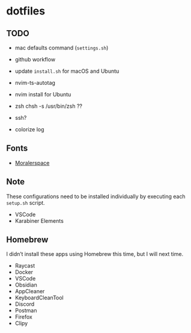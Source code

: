 # dotfiles

## TODO

- mac defaults command (`settings.sh`)
- github workflow
- update `install.sh` for macOS and Ubuntu

- nvim-ts-autotag
- nvim install for Ubuntu
- zsh chsh -s /usr/bin/zsh ??
- ssh?
- colorize log

## Fonts

- [Moralerspace](https://github.com/yuru7/moralerspace)

## Note

These configurations need to be installed individually by executing each `setup.sh` script.

- VSCode
- Karabiner Elements

## Homebrew

I didn’t install these apps using Homebrew this time, but I will next time.

- Raycast
- Docker
- VSCode
- Obsidian
- AppCleaner
- KeyboardCleanTool
- Discord
- Postman
- Firefox
- Clipy

